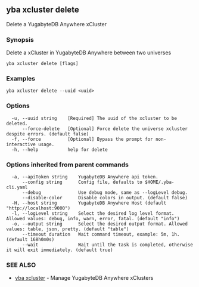 ## yba xcluster delete

Delete a YugabyteDB Anywhere xCluster

### Synopsis

Delete a xCluster in YugabyteDB Anywhere between two universes

```
yba xcluster delete [flags]
```

### Examples

```
yba xcluster delete --uuid <uuid>
```

### Options

```
  -u, --uuid string    [Required] The uuid of the xcluster to be deleted.
      --force-delete   [Optional] Force delete the universe xcluster despite errors. (default false)
  -f, --force          [Optional] Bypass the prompt for non-interactive usage.
  -h, --help           help for delete
```

### Options inherited from parent commands

```
  -a, --apiToken string    YugabyteDB Anywhere api token.
      --config string      Config file, defaults to $HOME/.yba-cli.yaml
      --debug              Use debug mode, same as --logLevel debug.
      --disable-color      Disable colors in output. (default false)
  -H, --host string        YugabyteDB Anywhere Host (default "http://localhost:9000")
  -l, --logLevel string    Select the desired log level format. Allowed values: debug, info, warn, error, fatal. (default "info")
  -o, --output string      Select the desired output format. Allowed values: table, json, pretty. (default "table")
      --timeout duration   Wait command timeout, example: 5m, 1h. (default 168h0m0s)
      --wait               Wait until the task is completed, otherwise it will exit immediately. (default true)
```

### SEE ALSO

* [yba xcluster](yba_xcluster.md)	 - Manage YugabyteDB Anywhere xClusters

